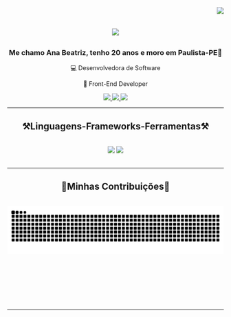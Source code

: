 <img align="right" src="https://visitor-badge.laobi.icu/badge?page_id=biia345.biia345" />

<h1 align="center">
    <img src="https://readme-typing-svg.herokuapp.com/?font=Righteous&size=35&center=true&vCenter=true&width=500&height=70&duration=4000&lines=Olá!👋;+Seja+Bem-vindo(a)!+😁;" />
</h1>

<h3 align="center">Me chamo Ana Beatriz, tenho 20 anos e moro em Paulista-PE📍</h3>

<div align="center">
 
 💻 Desenvolvedora de Software 
 
 📱 Front-End Developer

 </div>
 
<div align="center"> 
  <a href="mailto:bm087876@gmail.com">
    <img src="https://img.shields.io/badge/Gmail-333333?style=for-the-badge&logo=gmail&logoColor=red" />
  </a>
  <a href="https://www.linkedin.com/in/ana-beatriz-marques-ferreira-42125121a/" target="_blank">
    <img src="https://img.shields.io/badge/LinkedIn-0077B5?style=for-the-badge&logo=linkedin&logoColor=white" target="_blank" />
  </a>
  <a href="https://github.com/biia345" target="_blank">
     <img src="https://img.shields.io/badge/Portfolio-FF5722?style=for-the-badge&logo=todoist&logoColor=white" target="_blank" /> <!-- sqlite, safari, google-chrome are other good icon options -->
  </a>
</div>

 <hr/>
 
<h2 align="center">⚒️Linguagens-Frameworks-Ferramentas⚒️</h2>
<br/>
<div align="center">
    <img src="https://skillicons.dev/icons?i=react,bootstrap,html,css,vscode,github,figma" />
    <img src="https://skillicons.dev/icons?i=python,javascript,mysql" /><br>
</div>

<br/>
<hr/>

<div align="center">
  <h2>🐍Minhas Contribuições🐍</h2>
  <br>
  <img alt="snake eating my contributions" src="https://raw.githubusercontent.com/biia345/biia345/output/github-contribution-grid-snake.svg" />
  
  <br/><br/><br/>
</div>

<br/><br/>

<hr/>

<br/>
